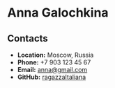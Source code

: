 # __Anna Galochkina__
## __Contacts__
- __Location:__ Moscow, Russia
- __Phone:__ +7 903 123 45 67
- __Email:__ anna@gmail.com
- __GitHub:__ [ragazzaItaliana](https://github.com/ragazzaItaliana)
